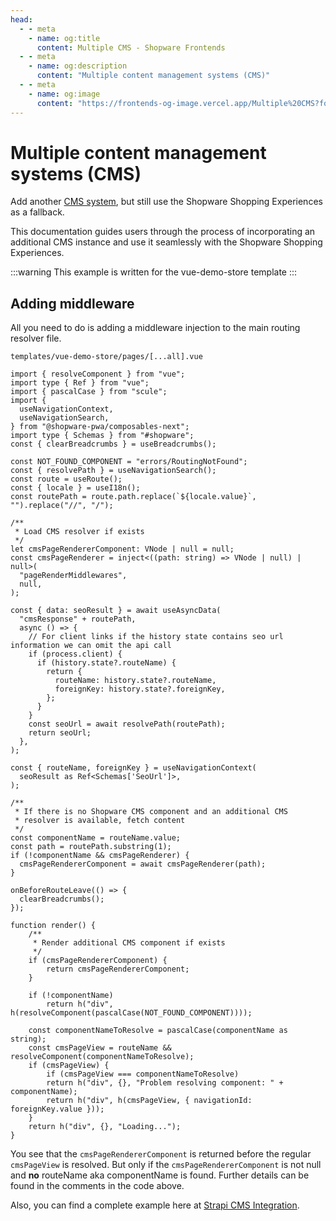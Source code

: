 ```yaml
---
head:
  - - meta
    - name: og:title
      content: Multiple CMS - Shopware Frontends
  - - meta
    - name: og:description
      content: "Multiple content management systems (CMS)"
  - - meta
    - name: og:image
      content: "https://frontends-og-image.vercel.app/Multiple%20CMS?fontSize=150px"
---
```


# Multiple content management systems (CMS)

Add another [CMS system](/resources/integrations/cms/), but still use the Shopware Shopping Experiences as a fallback.

This documentation guides users through the process of incorporating an additional CMS instance and use it seamlessly with the Shopware Shopping Experiences.

:::warning
This example is written for the vue-demo-store template
:::

## Adding middleware

All you need to do is adding a middleware injection to the main routing resolver file.

`templates/vue-demo-store/pages/[...all].vue`

```ts{16-23,46-54,61-66}
import { resolveComponent } from "vue";
import type { Ref } from "vue";
import { pascalCase } from "scule";
import {
  useNavigationContext,
  useNavigationSearch,
} from "@shopware-pwa/composables-next";
import type { Schemas } from "#shopware";
const { clearBreadcrumbs } = useBreadcrumbs();

const NOT_FOUND_COMPONENT = "errors/RoutingNotFound";
const { resolvePath } = useNavigationSearch();
const route = useRoute();
const { locale } = useI18n();
const routePath = route.path.replace(`${locale.value}`, "").replace("//", "/");

/**
 * Load CMS resolver if exists
 */
let cmsPageRendererComponent: VNode | null = null;
const cmsPageRenderer = inject<((path: string) => VNode | null) | null>(
  "pageRenderMiddlewares",
  null,
);

const { data: seoResult } = await useAsyncData(
  "cmsResponse" + routePath,
  async () => {
    // For client links if the history state contains seo url information we can omit the api call
    if (process.client) {
      if (history.state?.routeName) {
        return {
          routeName: history.state?.routeName,
          foreignKey: history.state?.foreignKey,
        };
      }
    }
    const seoUrl = await resolvePath(routePath);
    return seoUrl;
  },
);

const { routeName, foreignKey } = useNavigationContext(
  seoResult as Ref<Schemas['SeoUrl']>,
);

/**
 * If there is no Shopware CMS component and an additional CMS
 * resolver is available, fetch content
 */
const componentName = routeName.value;
const path = routePath.substring(1);
if (!componentName && cmsPageRenderer) {
  cmsPageRendererComponent = await cmsPageRenderer(path);
}

onBeforeRouteLeave(() => {
  clearBreadcrumbs();
});

function render() {
    /**
     * Render additional CMS component if exists
     */
    if (cmsPageRendererComponent) {
        return cmsPageRendererComponent;
    }

    if (!componentName)
        return h("div", h(resolveComponent(pascalCase(NOT_FOUND_COMPONENT))));

    const componentNameToResolve = pascalCase(componentName as string);
    const cmsPageView = routeName && resolveComponent(componentNameToResolve);
    if (cmsPageView) {
        if (cmsPageView === componentNameToResolve)
        return h("div", {}, "Problem resolving component: " + componentName);
        return h("div", h(cmsPageView, { navigationId: foreignKey.value }));
    }
    return h("div", {}, "Loading...");
}
```

You see that the `cmsPageRendererComponent` is returned before the regular `cmsPageView` is resolved. But only if the `cmsPageRendererComponent` is not null and **no** routeName aka componentName is found. Further details can be found in the comments in the code above.

Also, you can find a complete example here at [Strapi CMS Integration](/resources/integrations/cms/strapi.html).
